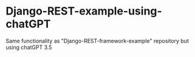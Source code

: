 # Django-REST-example-using-chatGPT
Same functionality as "Django-REST-framework-example" repository but using chatGPT 3.5
